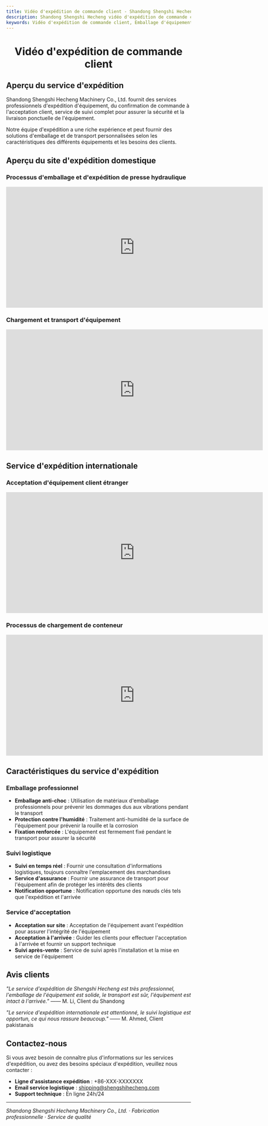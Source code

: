 ```yaml
---
title: Vidéo d'expédition de commande client - Shandong Shengshi Hecheng Machinery Co., Ltd.
description: Shandong Shengshi Hecheng vidéo d'expédition de commande client, y compris l'emballage d'équipement, le chargement et le transport, l'acceptation client et autres processus, vous permettant de comprendre nos services d'expédition professionnels.
keywords: Vidéo d'expédition de commande client, Emballage d'équipement expédition, Expédition presse hydraulique, Site d'expédition, Acceptation client, Vidéo d'expédition Shandong Shengshi Hecheng, Transport d'équipement, Service d'expédition
---
```


#  <center> Vidéo d'expédition de commande client</center>

## Aperçu du service d'expédition

Shandong Shengshi Hecheng Machinery Co., Ltd. fournit des services professionnels d'expédition d'équipement, du confirmation de commande à l'acceptation client, service de suivi complet pour assurer la sécurité et la livraison ponctuelle de l'équipement.

Notre équipe d'expédition a une riche expérience et peut fournir des solutions d'emballage et de transport personnalisées selon les caractéristiques des différents équipements et les besoins des clients.

## Aperçu du site d'expédition domestique

### Processus d'emballage et d'expédition de presse hydraulique
 <iframe width="700" height="330" src="https://www.youtube.com/embed/rrY56IsqT24" frameborder="0" allow="accelerometer; autoplay; clipboard-write; encrypted-media; gyroscope; picture-in-picture" allowfullscreen></iframe>

### Chargement et transport d'équipement
 <iframe width="700" height="330" src="https://www.youtube.com/embed/example1" frameborder="0" allow="accelerometer; autoplay; clipboard-write; encrypted-media; gyroscope; picture-in-picture" allowfullscreen></iframe>

## Service d'expédition internationale

### Acceptation d'équipement client étranger
 <iframe width="700" height="330" src="https://www.youtube.com/embed/example2" frameborder="0" allow="accelerometer; autoplay; clipboard-write; encrypted-media; gyroscope; picture-in-picture" allowfullscreen></iframe>

### Processus de chargement de conteneur
 <iframe width="700" height="330" src="https://www.youtube.com/embed/example3" frameborder="0" allow="accelerometer; autoplay; clipboard-write; encrypted-media; gyroscope; picture-in-picture" allowfullscreen></iframe>

## Caractéristiques du service d'expédition

### Emballage professionnel
- **Emballage anti-choc** : Utilisation de matériaux d'emballage professionnels pour prévenir les dommages dus aux vibrations pendant le transport
- **Protection contre l'humidité** : Traitement anti-humidité de la surface de l'équipement pour prévenir la rouille et la corrosion
- **Fixation renforcée** : L'équipement est fermement fixé pendant le transport pour assurer la sécurité

### Suivi logistique
- **Suivi en temps réel** : Fournir une consultation d'informations logistiques, toujours connaître l'emplacement des marchandises
- **Service d'assurance** : Fournir une assurance de transport pour l'équipement afin de protéger les intérêts des clients
- **Notification opportune** : Notification opportune des nœuds clés tels que l'expédition et l'arrivée

### Service d'acceptation
- **Acceptation sur site** : Acceptation de l'équipement avant l'expédition pour assurer l'intégrité de l'équipement
- **Acceptation à l'arrivée** : Guider les clients pour effectuer l'acceptation à l'arrivée et fournir un support technique
- **Suivi après-vente** : Service de suivi après l'installation et la mise en service de l'équipement

## Avis clients

*"Le service d'expédition de Shengshi Hecheng est très professionnel, l'emballage de l'équipement est solide, le transport est sûr, l'équipement est intact à l'arrivée."*
—— M. Li, Client du Shandong

*"Le service d'expédition internationale est attentionné, le suivi logistique est opportun, ce qui nous rassure beaucoup."*
—— M. Ahmed, Client pakistanais

## Contactez-nous

Si vous avez besoin de connaître plus d'informations sur les services d'expédition, ou avez des besoins spéciaux d'expédition, veuillez nous contacter :

- **Ligne d'assistance expédition** : +86-XXX-XXXXXXX
- **Email service logistique** : shipping@shengshihecheng.com
- **Support technique** : En ligne 24h/24

---

*Shandong Shengshi Hecheng Machinery Co., Ltd. · Fabrication professionnelle · Service de qualité*